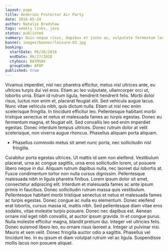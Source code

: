 ```yaml
---
layout: page
title: Anderson Protector Air Party
date: 2016-05-24
author: Natalie Bradshaw
tags: weekly links, java
status: published
summary: Duis neque risus, dapibus et justo ac, vulputate fermentum leo.
banner: images/banner/leisure-03.jpg
booking:
  startDate: 06/26/2018
  endDate: 06/27/2018
  ctyhocn: BATMSHX
  groupCode: APAP
published: true
---
```

Vivamus imperdiet, nisl nec pharetra efficitur, metus nisl ultrices ante, eu ultrices turpis dui vel eros. Etiam ac leo vulputate, ullamcorper orci ut, lobortis urna. Etiam id rutrum ligula, hendrerit hendrerit felis. Morbi dolor risus, luctus non enim et, placerat feugiat elit. Sed vehicula augue lacus. Nunc vitae vehicula nibh, quis dictum nulla. Etiam ut nisl nec enim scelerisque fringilla. In tincidunt efficitur leo. Pellentesque habitant morbi tristique senectus et netus et malesuada fames ac turpis egestas. Donec eu fermentum magna, et feugiat elit. Sed convallis leo sed enim imperdiet egestas. Donec interdum tempus ultrices. Donec rutrum dolor at velit scelerisque, non viverra augue rhoncus. Phasellus aliquam porta aliquam.

* Phasellus commodo metus sit amet nunc porta, nec sollicitudin nisl fringilla.

Curabitur porta egestas ultrices. Ut mattis id sem non eleifend. Vestibulum placerat, urna ac congue sagittis, urna eros sollicitudin lorem, ut posuere libero neque in dui. Aliquam rutrum dapibus nulla, nec laoreet dui lobortis at. Fusce condimentum tortor non nulla cursus dignissim. Pellentesque malesuada nibh in ligula pharetra finibus. Lorem ipsum dolor sit amet, consectetur adipiscing elit. Interdum et malesuada fames ac ante ipsum primis in faucibus. Donec sollicitudin rutrum massa quis vestibulum. Pellentesque habitant morbi tristique senectus et netus et malesuada fames ac turpis egestas. Donec congue ac nulla eu elementum.
Donec eleifend erat lobortis, cursus massa id, mattis nibh. Sed pellentesque diam vitae eros sodales, vitae molestie turpis posuere. Donec nec dapibus est. Aenean ornare nisl eget nibh convallis, at auctor ipsum gravida. In et congue purus. Nulla molestie efficitur magna, blandit pretium dui. Integer vel ultricies felis. Donec euismod libero leo, eu ornare risus laoreet a. Integer ut pulvinar nisi. Mauris et sem velit. Donec fringilla auctor odio a sagittis. Phasellus vel tincidunt leo. In eu ipsum et diam volutpat rutrum vel ac ligula. Suspendisse mollis lacus non posuere aliquet.
